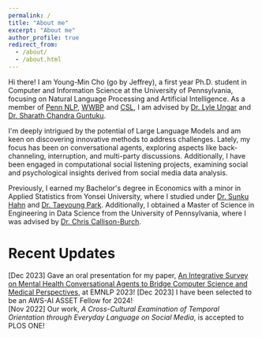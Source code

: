 ```yaml
---
permalink: /
title: "About me"
excerpt: "About me"
author_profile: true
redirect_from: 
  - /about/
  - /about.html
---
```


Hi there! I am Young-Min Cho (go by Jeffrey), a first year Ph.D. student in Computer and Information Science at the University of Pennsylvania, focusing on Natural Language Processing and Artificial Intelligence. As a member of [Penn NLP](https://nlp.cis.upenn.edu/), [WWBP](https://wwbp.org/) and [CSL](https://csl-lab-upenn.github.io/), I am advised by [Dr. Lyle Ungar](https://www.cis.upenn.edu/~ungar/) and [Dr. Sharath Chandra Guntuku](https://sharathg.cis.upenn.edu/).   

I'm deeply intrigued by the potential of Large Language Models and am keen on discovering innovative methods to address challenges. Lately, my focus has been on conversational agents, exploring aspects like back-channeling, interruption, and multi-party discussions. Additionally, I have been engaged in computational social listening projects, examining social and psychological insights derived from social media data analysis.

Previously, I earned my Bachelor's degree in Economics with a minor in Applied Statistics from Yonsei University, where I studied under [Dr. Sunku Hahn](https://web.yonsei.ac.kr/sunkuhahn/index.htm) and [Dr. Taeyoung Park](https://dslab-with.github.io/web/). Additionally, I obtained a Master of Science in Engineering in Data Science from the University of Pennsylvania, where I was advised by [Dr. Chris Callison-Burch](https://www.cis.upenn.edu/~ccb/).

# Recent Updates
[Dec 2023] Gave an oral presentation for my paper, [An Integrative Survey on Mental Health Conversational Agents to Bridge Computer Science and Medical Perspectives](https://arxiv.org/abs/2310.17017), at EMNLP 2023!
[Dec 2023] I have been selected to be an AWS-AI ASSET Fellow for 2024!  
[Nov 2022] Our work, *A Cross-Cultural Examination of Temporal Orientation through Everyday Language on Social Media*, is accepted to PLOS ONE!



